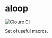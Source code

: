 # aloop
[![Clojure CI](https://github.com/yokalona/aloop/actions/workflows/clojure.yml/badge.svg)](https://github.com/yokalona/aloop/actions/workflows/clojure.yml)

Set of useful macros.

